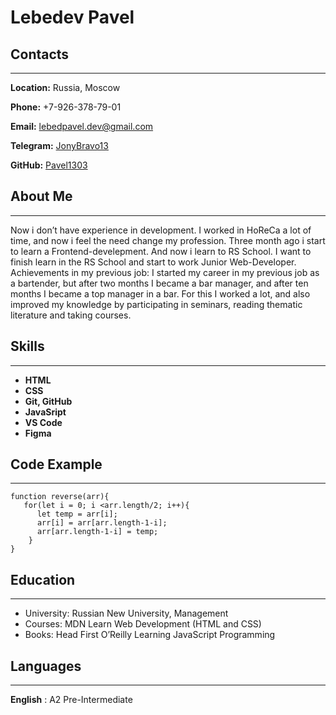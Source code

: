 # Lebedev Pavel

## Contacts 
---
**Location:** Russia, Moscow

**Phone:** +7-926-378-79-01

**Email:** <lebedpavel.dev@gmail.com>

**Telegram:** [JonyBravo13](https://t.me/jonybravo13 "Telegram")

**GitHub:** [Pavel1303](https://github.com/pavel1303 "GitHub")

## About Me
---
Now i don’t have experience in development. I worked in HoReCa a lot of time, and now i feel the need change my profession. Three month ago i start to learn a Frontend-develepment. And now i learn to RS School. I want to finish learn in the RS School and start to work Junior Web-Developer. Achievements in my previous job: I started my career in my previous job as a bartender, but after two months I became a bar manager, and after ten months I became a top manager in a bar. For this I worked a lot, and also improved my knowledge by participating in seminars, reading thematic literature and taking courses.


## Skills
---
- **HTML**
- **CSS**
- **Git, GitHub**
- **JavaSript**
- **VS Code**
- **Figma**
## Code Example
---

```
function reverse(arr){
   for(let i = 0; i <arr.length/2; i++){
      let temp = arr[i];
      arr[i] = arr[arr.length-1-i];
      arr[arr.length-1-i] = temp;
    }
} 
```

## Education
---
- University: Russian New University, Management
- Courses: MDN Learn Web Development (HTML and CSS)
- Books: Head First O’Reilly Learning JavaScript Programming


## Languages
---

**English** : A2 Pre-Intermediate